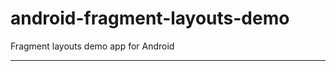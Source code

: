 android-fragment-layouts-demo
=============================

Fragment layouts demo app for Android

-------------------------------------
